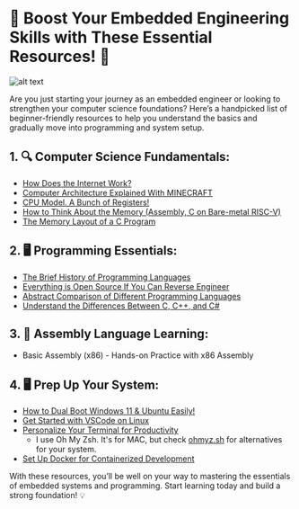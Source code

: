 # 🚀 Boost Your Embedded Engineering Skills with These Essential Resources! 🚀
![alt text](https://file%2B.vscode-resource.vscode-cdn.net/var/folders/sm/k0m75skx4qld92bzd3_64xnc0000gn/T/TemporaryItems/NSIRD_screencaptureui_p1ub7v/Screenshot%202024-10-09%20at%2008.48.43.png?version%3D1728443933259)


Are you just starting your journey as an embedded engineer or looking to strengthen your computer science foundations? Here’s a handpicked list of beginner-friendly resources to help you understand the basics and gradually move into programming and system setup.

## 1. 🔍 Computer Science Fundamentals:

- [How Does the Internet Work?](https://lnkd.in/g2NskpUd)
- [Computer Architecture Explained With MINECRAFT](https://lnkd.in/guekzUr3)
- [CPU Model. A Bunch of Registers!](https://lnkd.in/g_V27M8x)
- [How to Think About the Memory (Assembly, C on Bare-metal RISC-V)](https://lnkd.in/g7F-EBHr)
- [The Memory Layout of a C Program](https://lnkd.in/g_jKGetA)

## 2. 🖥️ Programming Essentials:

- [The Brief History of Programming Languages](https://lnkd.in/gVkhb3zy)
- [Everything is Open Source If You Can Reverse Engineer](https://lnkd.in/gpicArUx)
- [Abstract Comparison of Different Programming Languages](https://lnkd.in/gVsUYEuW)
- [Understand the Differences Between C, C++, and C#](https://lnkd.in/g3jidWJf)

## 3. 🔧 Assembly Language Learning:

- Basic Assembly (x86) - Hands-on Practice with x86 Assembly

## 4. 🖥️ Prep Up Your System:

- [How to Dual Boot Windows 11 & Ubuntu Easily!](https://lnkd.in/g3cVHiUf)
- [Get Started with VSCode on Linux](https://lnkd.in/gF86grrv)
- [Personalize Your Terminal for Productivity](https://lnkd.in/gafa59PQ)
  - I use Oh My Zsh. It's for MAC, but check [ohmyz.sh](https://ohmyz.sh/) for alternatives for your system.
- [Set Up Docker for Containerized Development](https://lnkd.in/g6ktbger)

With these resources, you’ll be well on your way to mastering the essentials of embedded systems and programming. Start learning today and build a strong foundation! 💡


